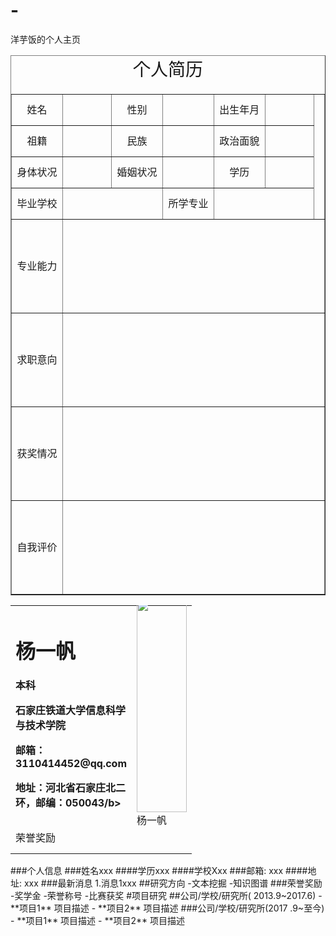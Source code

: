 # -
洋芋饭的个人主页





<head>
    <meta charset="UTF-8">
    <meta name="viewport" content="width=device-width, initial-scale=1.0">
    <title>Document</title>
    <style>
    	/*通过给td设置高度和宽度，进而确定每一行高度*/
        td {
            width: 80px;
            height: 50px;
        }
        caption {
            font-size: 28px;
            margin-bottom: 10px;
        }
        /*需填内容较多时设置高度*/
        .body td {
            height: 150px;
        }
    </style>
</head>
<body>
    <table border="1" cellspacing="0" width=“650” align="center">
        <caption>个人简历</caption>
        <tr align="center">
            <td>姓名</td>
            <td></td>
            <td>性别</td>
            <td></td>
            <td>出生年月</td>
            <td></td>
            <td colspan="2" rowspan="4"></td>
        </tr>
        <tr align="center">
            <td>祖籍</td>
            <td></td>
            <td>民族</td>
            <td></td>
            <td>政治面貌</td>
            <td></td>
        </tr>
        <tr align="center">
            <td>身体状况</td>
            <td></td>
            <td>婚姻状况</td>
            <td></td>
            <td>学历</td>
            <td></td>
        </tr>
        <tr align="center">
            <td>毕业学校</td>
            <td colspan="2"></td>
            <td>所学专业</td>
            <td colspan="2"></td>
        </tr>
        <tr align="center" class="body">
            <td>专业能力</td>
            <td colspan="7"></td>
        </tr>
        <tr align="center" class="body">
            <td>求职意向</td>
            <td colspan="7"></td>
        </tr>
        <tr align="center" class="body">
            <td>获奖情况</td>
            <td colspan="7"></td>
        </tr>
        <tr align="center" class="body">
            <td>自我评价</td>
            <td colspan="7"></td>
        </tr>
    </table>










 <table border="0">
  <tr>
    <td width="50%">
      <h1>杨一帆</h1>
      <p><b>本科</b></p>
      <p><b>石家庄铁道大学信息科学与技术学院</b></p>
      <p><b>邮箱：3110414452@qq.com</b></p>
      <p><b>地址：河北省石家庄北二环，邮编：050043/b></p>
    </td>
    <td width="25%">
      <img src="/zhengjianzhao.jpg" width="100%">      杨一帆
    </td>
  </tr>
 <tr>
  <td>荣誉奖励</td>
 </tr>
</table>
###个人信息
###姓名xxx
####学历xxx
####学校Xxx
###邮箱: xxx 
####地址: xxx
###最新消息
1.消息1xxx
##研究方向
-文本挖掘
-知识图谱
###荣誉奖励
-奖学金
-荣誉称号
-比赛获奖
#项目研究
##公司/学校/研究所( 2013.9~2017.6)
- **项目1**
项目描述
- **项目2**
项目描述
###公司/学校/研究所(2017 .9~至今)
- **项目1**
项目描述
- **项目2**
项目描述

